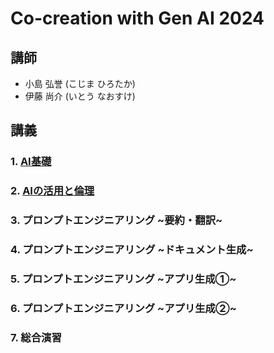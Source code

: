# Co-creation with Gen AI 2024

## 講師

- 小島 弘誉 (こじま ひろたか)
- 伊藤 尚介 (いとう なおすけ)

## 講義

### 1. [AI基礎](./1_ai_basic/readme.md)

### 2. [AIの活用と倫理](./2_ai_ethics/readme.md)

### 3. プロンプトエンジニアリング ~要約・翻訳~

### 4. プロンプトエンジニアリング ~ドキュメント生成~

### 5. プロンプトエンジニアリング ~アプリ生成①~

### 6. プロンプトエンジニアリング ~アプリ生成②~

### 7. 総合演習

